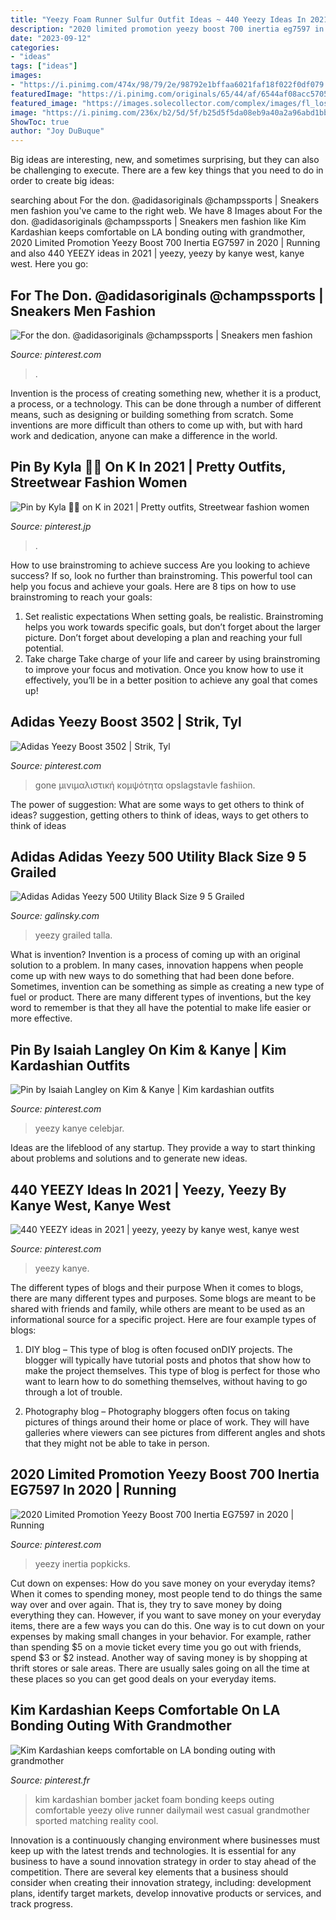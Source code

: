 ```yaml
---
title: "Yeezy Foam Runner Sulfur Outfit Ideas ~ 440 Yeezy Ideas In 2021"
description: "2020 limited promotion yeezy boost 700 inertia eg7597 in 2020"
date: "2023-09-12"
categories:
- "ideas"
tags: ["ideas"]
images:
- "https://i.pinimg.com/474x/98/79/2e/98792e1bffaa6021faf18f022f0df079.jpg"
featuredImage: "https://i.pinimg.com/originals/65/44/af/6544af08acc5705ccfd9a1a6873cd3de.jpg"
featured_image: "https://images.solecollector.com/complex/images/fl_lossy,q_auto/c_crop,h_1450,w_2775,x_603,y_676/c_scale,w_690,dpr_2.0/v1/zo8rr2xea4iejtm5osl5/adidas-yeezy-500-supermoon-yellow-db2966-3"
image: "https://i.pinimg.com/236x/b2/5d/5f/b25d5f5da08eb9a40a2a96abd1bb6d85.jpg"
ShowToc: true
author: "Joy DuBuque"
---
```



Big ideas are interesting, new, and sometimes surprising, but they can also be challenging to execute. There are a few key things that you need to do in order to create big ideas:

	

		
searching about For the don. @adidasoriginals @champssports | Sneakers men fashion you've came to the right web. We have 8 Images about For the don. @adidasoriginals @champssports | Sneakers men fashion like Kim Kardashian keeps comfortable on LA bonding outing with grandmother, 2020 Limited Promotion Yeezy Boost 700 Inertia EG7597 in 2020 | Running and also 440 YEEZY ideas in 2021 | yeezy, yeezy by kanye west, kanye west. Here you go:
		
    
## For The Don. @adidasoriginals @champssports | Sneakers Men Fashion

<img loading=lazy src="https://i.pinimg.com/originals/65/44/af/6544af08acc5705ccfd9a1a6873cd3de.jpg" onerror="this.onerror=null;this.src='https://tse4.mm.bing.net/th?id=OIP.zV35lLNckqpaY5vNCP67cgHaHa&amp;pid=15.1';" alt="For the don. @adidasoriginals @champssports | Sneakers men fashion">

_Source: pinterest.com_

>. 

	

Invention is the process of creating something new, whether it is a product, a process, or a technology. This can be done through a number of different means, such as designing or building something from scratch. Some inventions are more difficult than others to come up with, but with hard work and dedication, anyone can make a difference in the world.

    
## Pin By Kyla 💖🌼 On K In 2021 | Pretty Outfits, Streetwear Fashion Women

<img loading=lazy src="https://i.pinimg.com/236x/ef/ee/ad/efeead402f8809c1ec408d64ebcaefd5.jpg?nii=t" onerror="this.onerror=null;this.src='https://tse3.mm.bing.net/th?id=OIP.6n2NrzWhNo6qWELxd_V9PwAAAA&amp;pid=15.1';" alt="Pin by Kyla 💖🌼 on K in 2021 | Pretty outfits, Streetwear fashion women">

_Source: pinterest.jp_

>. 

	

How to use brainstroming to achieve success
Are you looking to achieve success? If so, look no further than brainstroming. This powerful tool can help you focus and achieve your goals. Here are 8 tips on how to use brainstroming to reach your goals: 
1. Set realistic expectations 
When setting goals, be realistic. Brainstroming helps you work towards specific goals, but don’t forget about the larger picture. Don’t forget about developing a plan and reaching your full potential. 
2. Take charge 
Take charge of your life and career by using brainstroming to improve your focus and motivation. Once you know how to use it effectively, you’ll be in a better position to achieve any goal that comes up! 

    
## Adidas Yeezy Boost 3502 | Strik, Tyl

<img loading=lazy src="https://i.pinimg.com/originals/9f/7d/c9/9f7dc935f3ea6bae8759783d2209cdce.jpg" onerror="this.onerror=null;this.src='https://tse1.mm.bing.net/th?id=OIP.vRGFECN7l4z40evGs9e7GwHaHa&amp;pid=15.1';" alt="Adidas Yeezy Boost 3502 | Strik, Tyl">

_Source: pinterest.com_

>gone μινιμαλιστική κομψότητα opslagstavle fashiion. 

	

The power of suggestion: What are some ways to get others to think of ideas?
suggestion, getting others to think of ideas, ways to get others to think of ideas

    
## Adidas Adidas Yeezy 500 Utility Black Size 9 5 Grailed

<img loading=lazy src="https://images.solecollector.com/complex/images/fl_lossy,q_auto/c_crop,h_1450,w_2775,x_603,y_676/c_scale,w_690,dpr_2.0/v1/zo8rr2xea4iejtm5osl5/adidas-yeezy-500-supermoon-yellow-db2966-3" onerror="this.onerror=null;this.src='https://tse4.mm.bing.net/th?id=OIP.wIgM4QDGYOY8vw4hdp-BcAHaD3&amp;pid=15.1';" alt="Adidas Adidas Yeezy 500 Utility Black Size 9 5 Grailed">

_Source: galinsky.com_

>yeezy grailed talla. 

	

What is invention?
Invention is a process of coming up with an original solution to a problem. In many cases, innovation happens when people come up with new ways to do something that had been done before. Sometimes, invention can be something as simple as creating a new type of fuel or product. There are many different types of inventions, but the key word to remember is that they all have the potential to make life easier or more effective.

    
## Pin By Isaiah Langley On Kim &amp; Kanye | Kim Kardashian Outfits

<img loading=lazy src="https://i.pinimg.com/236x/b2/5d/5f/b25d5f5da08eb9a40a2a96abd1bb6d85.jpg" onerror="this.onerror=null;this.src='https://tse3.mm.bing.net/th?id=OIP.pFuRoAzqONkF0nb05lx8WgAAAA&amp;pid=15.1';" alt="Pin by Isaiah Langley on Kim &amp; Kanye | Kim kardashian outfits">

_Source: pinterest.com_

>yeezy kanye celebjar. 

	

Ideas are the lifeblood of any startup. They provide a way to start thinking about problems and solutions and to generate new ideas.

    
## 440 YEEZY Ideas In 2021 | Yeezy, Yeezy By Kanye West, Kanye West

<img loading=lazy src="https://i.pinimg.com/474x/98/79/2e/98792e1bffaa6021faf18f022f0df079.jpg" onerror="this.onerror=null;this.src='https://tse2.mm.bing.net/th?id=OIP.qIofVzGCvjx-m_7VK6gpkwAAAA&amp;pid=15.1';" alt="440 YEEZY ideas in 2021 | yeezy, yeezy by kanye west, kanye west">

_Source: pinterest.com_

>yeezy kanye. 

	

The different types of blogs and their purpose
When it comes to blogs, there are many different types and purposes. Some blogs are meant to be shared with friends and family, while others are meant to be used as an informational source for a specific project. Here are four example types of blogs: 
1. DIY blog – This type of blog is often focused onDIY projects. The blogger will typically have tutorial posts and photos that show how to make the project themselves. This type of blog is perfect for those who want to learn how to do something themselves, without having to go through a lot of trouble. 

2. Photography blog – Photography bloggers often focus on taking pictures of things around their home or place of work. They will have galleries where viewers can see pictures from different angles and shots that they might not be able to take in person.

    
## 2020 Limited Promotion Yeezy Boost 700 Inertia EG7597 In 2020 | Running

<img loading=lazy src="https://i.pinimg.com/originals/9d/17/dc/9d17dcc4cdc958c48958522b2089141a.jpg" onerror="this.onerror=null;this.src='https://tse2.mm.bing.net/th?id=OIP.NFyAAZUNzEbdc4FxxOMFUwHaIV&amp;pid=15.1';" alt="2020 Limited Promotion Yeezy Boost 700 Inertia EG7597 in 2020 | Running">

_Source: pinterest.com_

>yeezy inertia popkicks. 

	

Cut down on expenses: How do you save money on your everyday items?
When it comes to spending money, most people tend to do things the same way over and over again. That is, they try to save money by doing everything they can. However, if you want to save money on your everyday items, there are a few ways you can do this. One way is to cut down on your expenses by making small changes in your behavior. For example, rather than spending $5 on a movie ticket every time you go out with friends, spend $3 or $2 instead. Another way of saving money is by shopping at thrift stores or sale areas. There are usually sales going on all the time at these places so you can get good deals on your everyday items.

    
## Kim Kardashian Keeps Comfortable On LA Bonding Outing With Grandmother

<img loading=lazy src="https://i.pinimg.com/736x/52/57/ab/5257abb2c63cfeb0a0169eabcc4e628d.jpg" onerror="this.onerror=null;this.src='https://tse2.mm.bing.net/th?id=OIP.onnALjeiw5YXQ3NlWacmogHaLI&amp;pid=15.1';" alt="Kim Kardashian keeps comfortable on LA bonding outing with grandmother">

_Source: pinterest.fr_

>kim kardashian bomber jacket foam bonding keeps outing comfortable yeezy olive runner dailymail west casual grandmother sported matching reality cool. 

	

Innovation is a continuously changing environment where businesses must keep up with the latest trends and technologies. It is essential for any business to have a sound innovation strategy in order to stay ahead of the competition. There are several key elements that a business should consider when creating their innovation strategy, including: development plans, identify target markets, develop innovative products or services, and track progress.

